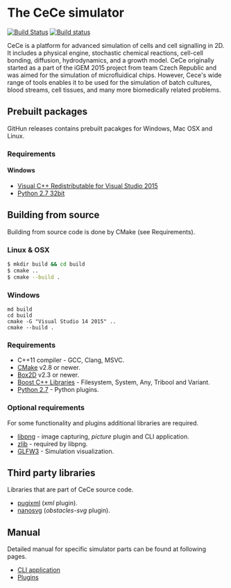 
# The CeCe simulator

[![Build Status](https://travis-ci.org/GeorgievLab/CeCe.svg?branch=master)](https://travis-ci.org/GeorgievLab/CeCe)
[![Build status](https://ci.appveyor.com/api/projects/status/jdb0jx7g8yiru7w7/branch/master?svg=true)](https://ci.appveyor.com/project/NTSFka/cece/branch/master)

CeCe is a platform for advanced simulation of cells and cell signalling in 2D.
It includes a physical engine, stochastic chemical reactions, cell-cell bonding, diffusion, hydrodynamics, and a growth model.
CeCe originally started as a part of the iGEM 2015 project from team Czech Republic and was aimed for
the simulation of microfluidical chips. However, Cece's wide range of tools enables it to be used for
the simulation of batch cultures, blood streams, cell tissues, and many more biomedically related problems.

## Prebuilt packages

GitHun releases contains prebuilt pacakges for Windows, Mac OSX and Linux.

### Requirements

#### Windows

* [Visual C++ Redistributable for Visual Studio 2015](https://www.microsoft.com/en-us/download/details.aspx?id=48145)
* [Python 2.7 32bit](http://python.org)

## Building from source

Building from source code is done by CMake (see Requirements).

### Linux & OSX

```bash
$ mkdir build && cd build
$ cmake ..
$ cmake --build .
```

### Windows
```batch
md build
cd build
cmake -G "Visual Studio 14 2015" ..
cmake --build .
```

### Requirements

* C++11 compiler - GCC, Clang, MSVC.
* [CMake](https://cmake.org) v2.8 or newer.
* [Box2D](http://box2d.org) v2.3 or newer.
* [Boost C++ Libraries](http://www.boost.org) - Filesystem, System, Any, Tribool and Variant.
* [Python 2.7](http://python.org) - Python plugins.

### Optional requirements

For some functionality and plugins additional libraries are required.

* [libpng](http://libpng.org/pub/png/libpng.html) - image capturing, *picture* plugin and CLI application.
* [zlib](http://zlib.net) - required by libpng.
* [GLFW3](http://www.glfw.org) - Simulation visualization.

## Third party libraries
Libraries that are part of CeCe source code.

* [pugixml](http://pugixml.org) (*xml* plugin).
* [nanosvg](https://github.com/memononen/nanosvg) (*obstacles-svg* plugin).

## Manual

Detailed manual for specific simulator parts can be found at following pages.

* [CLI application](app/cli/doc/manual.md)
* [Plugins](cece/plugins/doc/manual.md)
